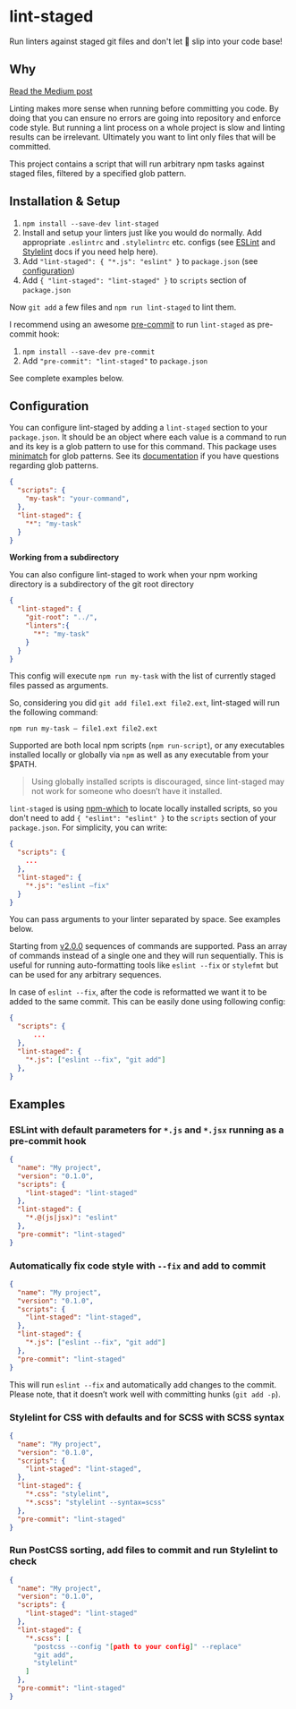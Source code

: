 # lint-staged

Run linters against staged git files and don't let :poop: slip into your code base!

## Why

[Read the Medium post](https://medium.com/@okonetchnikov/make-linting-great-again-f3890e1ad6b8#.8qepn2b5l)

Linting makes more sense when running before committing you code. By doing that you can ensure no errors are going into repository and enforce code style. But running a lint process on a whole project is slow and linting results can be irrelevant. Ultimately you want to lint only files that will be committed.

This project contains a script that will run arbitrary npm tasks against staged files, filtered by a specified glob pattern.

## Installation & Setup

1. `npm install --save-dev lint-staged`
1. Install and setup your linters just like you would do normally. Add appropriate `.eslintrc` and `.stylelintrc` etc. configs (see [ESLint](http://eslint.org) and [Stylelint](http://stylelint.io/) docs if you need help here).
1. Add `"lint-staged": { "*.js": "eslint" }` to `package.json` (see [configuration](#configuration))
1. Add `{ "lint-staged": "lint-staged" }` to `scripts` section of `package.json`

Now `git add` a few files and `npm run lint-staged` to lint them.

I recommend using an awesome [pre-commit](https://github.com/observing/pre-commit) to run `lint-staged` as pre-commit hook:

1. `npm install --save-dev pre-commit`
1. Add `"pre-commit": "lint-staged"` to `package.json`

See complete examples below.

## Configuration

You can configure lint-staged by adding a `lint-staged` section to your `package.json`. It should
be an object where each value is a command to run and its key is a glob pattern to use for this
command. This package uses [minimatch](https://github.com/isaacs/minimatch) for glob patterns.
See its [documentation](https://github.com/isaacs/minimatch) if you have questions regarding glob patterns.

```json
{
  "scripts": {
    "my-task": "your-command",
  },
  "lint-staged": {
    "*": "my-task"
  }
}
```

**Working from a subdirectory**

You can also configure lint-staged to work when your npm working directory is a subdirectory of the git root directory

```json
{
  "lint-staged": {
    "git-root": "../",
    "linters":{
      "*": "my-task"
    }
  }
}
```

This config will execute `npm run my-task` with the list of currently staged files passed as arguments.

So, considering you did `git add file1.ext file2.ext`, lint-staged will run the following command:

`npm run my-task — file1.ext file2.ext`

Supported are both local npm scripts (`npm run-script`), or any executables installed locally or globally via `npm` as well as any executable from your $PATH.

> Using globally installed scripts is discouraged, since lint-staged may not work for someone who doesn’t have it installed.

`lint-staged` is using [npm-which](https://github.com/timoxley/npm-which) to locate locally installed scripts, so you don't need to add `{ "eslint": "eslint" }` to the `scripts` section of your `package.json`. For simplicity, you can write:

```json
{
  "scripts": {
    ...
  },
  "lint-staged": {
    "*.js": "eslint —fix"
  }
}
```

You can pass arguments to your linter separated by space. See examples below.

Starting from [v2.0.0](https://github.com/okonet/lint-staged/releases/tag/2.0.0) sequences of commands are supported. Pass an array of commands instead of a single one and they will run sequentially. This is useful for running auto-formatting tools like `eslint --fix` or `stylefmt` but can be used for any arbitrary sequences.

In case of `eslint --fix`, after the code is reformatted we want it to be added to the same commit. This can be easily done using following config:

```json
{
  "scripts": {
	  ...
  },
  "lint-staged": {
    "*.js": ["eslint --fix", "git add"]
  },
}
```

## Examples

### ESLint with default parameters for `*.js` and `*.jsx` running as a pre-commit hook

```json
{
  "name": "My project",
  "version": "0.1.0",
  "scripts": {
    "lint-staged": "lint-staged"
  },
  "lint-staged": {
    "*.@(js|jsx)": "eslint"
  },
  "pre-commit": "lint-staged"
}
```

### Automatically fix code style with `--fix` and add to commit

```json
{
  "name": "My project",
  "version": "0.1.0",
  "scripts": {
    "lint-staged": "lint-staged",
  },
  "lint-staged": {
    "*.js": ["eslint --fix", "git add"]
  },
  "pre-commit": "lint-staged"
}
```

This will run `eslint --fix` and automatically add changes to the commit. Please note, that it doesn’t work well with committing hunks (`git add -p`).

### Stylelint for CSS with defaults and for SCSS with SCSS syntax

```json
{
  "name": "My project",
  "version": "0.1.0",
  "scripts": {
    "lint-staged": "lint-staged",
  },
  "lint-staged": {
    "*.css": "stylelint",
    "*.scss": "stylelint --syntax=scss"
  },
  "pre-commit": "lint-staged"
}
```

### Run PostCSS sorting, add files to commit and run Stylelint to check

```json
{
  "name": "My project",
  "version": "0.1.0",
  "scripts": {
    "lint-staged": "lint-staged"
  },
  "lint-staged": {
    "*.scss": [
      "postcss --config "[path to your config]" --replace"
      "git add",
      "stylelint"
    ]
  },
  "pre-commit": "lint-staged"
}
```
